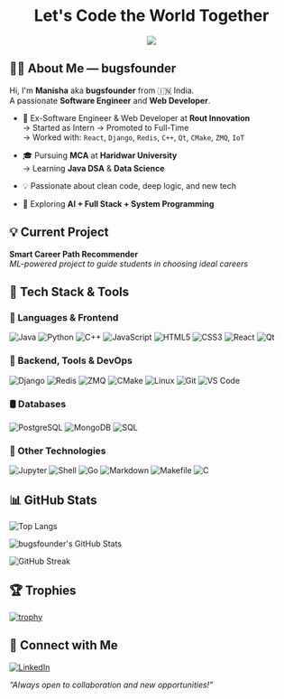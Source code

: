 <!-- GitHub Profile README -->

<h1 align="center">Let's Code the World Together</h1>

<p align="center">
  <img src="https://readme-typing-svg.herokuapp.com?font=Fira+Code&pause=1000&color=39FF14&center=true&vCenter=true&width=435&lines=Hello%2C+I'm+Manisha+(bugsfounder);Software+Engineer+%7C+Web+Developer;Java+DSA+%7C+Data+Science+Learner;Clean+Code+%7C+Deep+Tech+Lover">
</p>


## 👩‍💻 About Me — bugsfounder

Hi, I'm **Manisha** aka **bugsfounder** from 🇮🇳 India.  
A passionate **Software Engineer** and **Web Developer**.

- 💼 Ex-Software Engineer & Web Developer at **Rout Innovation**  
  → Started as Intern → Promoted to Full-Time  
  → Worked with: `React`, `Django`, `Redis`, `C++`, `Qt`, `CMake`, `ZMQ`, `IoT`

- 🎓 Pursuing **MCA** at **Haridwar University**  
  → Learning **Java DSA** & **Data Science**

- 💡 Passionate about clean code, deep logic, and new tech  
- 🚀 Exploring **AI + Full Stack + System Programming**



## 💡 Current Project

**Smart Career Path Recommender**  
_ML-powered project to guide students in choosing ideal careers_  
<!-- [View Project](https://github.com/bugsfounder/smart-career-path-recommender) -->

<!-- You can add more projects here if you wish -->



## 💼 Tech Stack & Tools

### 🚀 Languages & Frontend
![Java](https://img.shields.io/badge/Java-ED8B00?style=flat&logo=java&logoColor=white)
![Python](https://img.shields.io/badge/Python-3670A0?style=flat&logo=python&logoColor=white)
![C++](https://img.shields.io/badge/C++-00599C?style=flat&logo=c%2B%2B&logoColor=white)
![JavaScript](https://img.shields.io/badge/JavaScript-F7DF1E?style=flat&logo=javascript&logoColor=black)
![HTML5](https://img.shields.io/badge/HTML-E34F26?style=flat&logo=html5&logoColor=white)
![CSS3](https://img.shields.io/badge/CSS-1572B6?style=flat&logo=css3&logoColor=white)
![React](https://img.shields.io/badge/React-20232A?style=flat&logo=react&logoColor=61DAFB)
![Qt](https://img.shields.io/badge/Qt-41CD52?style=flat&logo=qt&logoColor=white)

### 🔧 Backend, Tools & DevOps
![Django](https://img.shields.io/badge/Django-092E20?style=flat&logo=django&logoColor=white)
![Redis](https://img.shields.io/badge/Redis-DC382D?style=flat&logo=redis&logoColor=white)
![ZMQ](https://img.shields.io/badge/ZMQ-000000?style=flat&logo=zeromq&logoColor=white)
![CMake](https://img.shields.io/badge/CMake-064F8C?style=flat&logo=cmake&logoColor=white)
![Linux](https://img.shields.io/badge/Linux-FCC624?style=flat&logo=linux&logoColor=black)
![Git](https://img.shields.io/badge/Git-F05032?style=flat&logo=git&logoColor=white)
![VS Code](https://img.shields.io/badge/VS%20Code-007ACC?style=flat&logo=visual-studio-code&logoColor=white)

### 🛢️ Databases
![PostgreSQL](https://img.shields.io/badge/PostgreSQL-316192?style=flat&logo=postgresql&logoColor=white)
![MongoDB](https://img.shields.io/badge/MongoDB-4EA94B?style=flat&logo=mongodb&logoColor=white)
![SQL](https://img.shields.io/badge/SQL-4479A1?style=flat&logo=sqlite&logoColor=white)

### 🧰 Other Technologies
![Jupyter](https://img.shields.io/badge/Jupyter-FA0F00?style=flat&logo=jupyter&logoColor=white)
![Shell](https://img.shields.io/badge/Shell-121011?style=flat&logo=gnu-bash&logoColor=white)
![Go](https://img.shields.io/badge/Go-00ADD8?style=flat&logo=go&logoColor=white)
![Markdown](https://img.shields.io/badge/Markdown-000000?style=flat&logo=markdown&logoColor=white)
![Makefile](https://img.shields.io/badge/Makefile-3F6E91?style=flat&logo=cmake&logoColor=white)
![C](https://img.shields.io/badge/C-A8B9CC?style=flat&logo=c&logoColor=white)



## 📊 GitHub Stats

![Top Langs](https://github-readme-stats.vercel.app/api/top-langs/?username=bugsfounder&hide=jupyter%20notebook,makefile,html,css,markdown&layout=compact&theme=tokyonight)

![bugsfounder's GitHub Stats](https://github-readme-stats.vercel.app/api?username=bugsfounder&show_icons=true&theme=tokyonight)

![GitHub Streak](https://github-readme-streak-stats.herokuapp.com/?user=bugsfounder&theme=radic)



## 🏆 Trophies

[![trophy](https://github-profile-trophy.vercel.app/?username=bugsfounder&theme=radical&no-frame=true&no-bg=true&margin-w=4)](https://github.com/ryo-ma/github-profile-trophy&theme=tokyonight)



## 🤝 Connect with Me

[![LinkedIn](https://img.shields.io/badge/LinkedIn-bugsfounder-blue?style=flat&logo=linkedin)](https://www.linkedin.com/in/bugsfounder/)


_“Always open to collaboration and new opportunities!”_
